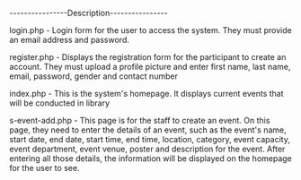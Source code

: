 ----------------Description----------------

login.php - Login form for the user to access the system. They must provide an email address and password.

register.php - Displays the registration form for the participant to create an account. They must upload a profile 
picture and enter first name, last name, email, password, gender and contact number

index.php - This is the system's homepage. It displays current events that will be conducted in library

s-event-add.php - This page is for the staff to create an event. On this page, they need to enter the details of an event, 
such as the event's name, start date, end date, start time, end time, location, category, event capacity, event department, event venue, 
poster and description for the event. After entering all those details, the information will be displayed on the homepage for the user to see.
